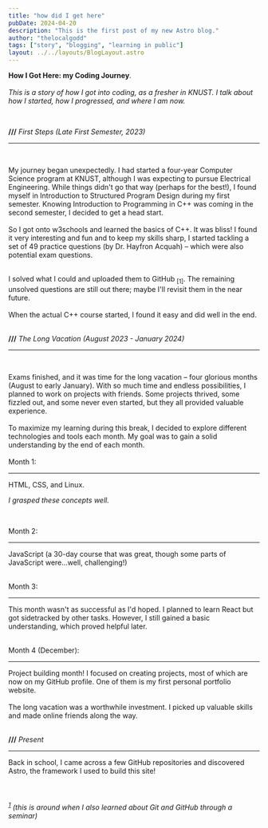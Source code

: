```yaml
---
title: "how did I get here"
pubDate: 2024-04-20
description: "This is the first post of my new Astro blog."
author: "thelocalgodd"
tags: ["story", "blogging", "learning in public"]
layout: ../../layouts/BlogLayout.astro
---
```


**How I Got Here: my Coding Journey**.
<br>
<br>
_This is a story of how I got into coding, as a fresher in KNUST. I talk about how I started, how I progressed, and where I am now._

<br>

**///** _First Steps (Late First Semester, 2023)_


---

<br>

My journey began unexpectedly. I had started a four-year Computer Science program at KNUST, although I was expecting to pursue Electrical Engineering. While things didn't go that way (perhaps for the best!), I found myself in Introduction to Structured Program Design during my first semester. Knowing Introduction to Programming in C++ was coming in the second semester, I decided to get a head start.
<br>
<br>
So I got onto w3schools and learned the basics of C++. It was bliss! I found it very interesting and fun and to keep my skills sharp, I started tackling a set of 49 practice questions (by Dr. Hayfron Acquah) – which were also potential exam questions.

<br>
I solved what I could and uploaded them to GitHub <sub>[1]</sub>. The remaining unsolved questions are still out there; maybe I'll revisit them in the near future.
<br>
<br>
When the actual C++ course started, I found it easy and did well in the end.
<br>
<br>

**///** _The Long Vacation (August 2023 - January 2024)_

---

<br>

Exams finished, and it was time for the long vacation – four glorious months (August to early January). With so much time and endless possibilities, I planned to work on projects with friends. Some projects thrived, some fizzled out, and some never even started, but they all provided valuable experience.
<br>
<br>
To maximize my learning during this break, I decided to explore different technologies and tools each month. My goal was to gain a solid understanding by the end of each month.
<br>
<br>
Month 1:

<hr> 
HTML, CSS, and Linux.

_I grasped these concepts well._

<br>

Month 2:

<hr>
JavaScript (a 30-day course that was great, though some parts of JavaScript were...well, challenging!)

<br>
<br>

Month 3:

<hr>
This month wasn't as successful as I'd hoped. I planned to learn React but got sidetracked by other tasks.
However, I still gained a basic understanding, which proved helpful later.

<br>
<br>

Month 4 (December):

<hr>
Project building month! I focused on creating projects, most of which are now on my GitHub profile. One of them is my first personal portfolio website.

<br>
<br>
The long vacation was a worthwhile investment. I picked up valuable skills and made online friends along the way.

<br>
<br>

**///** _Present_

<hr>
Back in school, I came across a few GitHub repositories and discovered Astro, the framework I used to build this site!
<br>
<br>
<br>

###### <sup>[1](#github-footer)</sup> (this is around when I also learned about Git and GitHub through a seminar)
